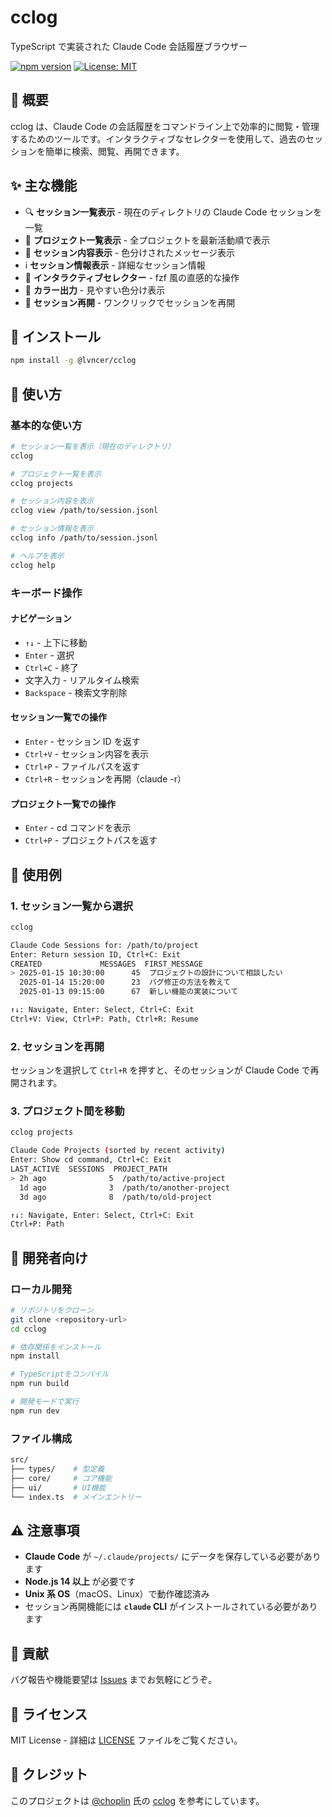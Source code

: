 # cclog

TypeScript で実装された Claude Code 会話履歴ブラウザー

[![npm version](https://badge.fury.io/js/%40lvncer%2Fcclog.svg)](https://badge.fury.io/js/%40lvncer%2Fcclog)
[![License: MIT](https://img.shields.io/badge/License-MIT-yellow.svg)](https://opensource.org/licenses/MIT)

## 📖 概要

cclog は、Claude Code の会話履歴をコマンドライン上で効率的に閲覧・管理するためのツールです。インタラクティブなセレクターを使用して、過去のセッションを簡単に検索、閲覧、再開できます。

## ✨ 主な機能

- 🔍 **セッション一覧表示** - 現在のディレクトリの Claude Code セッションを一覧
- 📁 **プロジェクト一覧表示** - 全プロジェクトを最新活動順で表示
- 👀 **セッション内容表示** - 色分けされたメッセージ表示
- ℹ️ **セッション情報表示** - 詳細なセッション情報
- 🎯 **インタラクティブセレクター** - fzf 風の直感的な操作
- 🎨 **カラー出力** - 見やすい色分け表示
- 🔄 **セッション再開** - ワンクリックでセッションを再開

## 🚀 インストール

```bash
npm install -g @lvncer/cclog
```

## 📖 使い方

### 基本的な使い方

```bash
# セッション一覧を表示（現在のディレクトリ）
cclog

# プロジェクト一覧を表示
cclog projects

# セッション内容を表示
cclog view /path/to/session.jsonl

# セッション情報を表示
cclog info /path/to/session.jsonl

# ヘルプを表示
cclog help
```

### キーボード操作

#### ナビゲーション

- `↑↓` - 上下に移動
- `Enter` - 選択
- `Ctrl+C` - 終了
- 文字入力 - リアルタイム検索
- `Backspace` - 検索文字削除

#### セッション一覧での操作

- `Enter` - セッション ID を返す
- `Ctrl+V` - セッション内容を表示
- `Ctrl+P` - ファイルパスを返す
- `Ctrl+R` - セッションを再開（claude -r）

#### プロジェクト一覧での操作

- `Enter` - cd コマンドを表示
- `Ctrl+P` - プロジェクトパスを返す

## 🎯 使用例

### 1. セッション一覧から選択

```bash
cclog
```

```sh
Claude Code Sessions for: /path/to/project
Enter: Return session ID, Ctrl+C: Exit
CREATED             MESSAGES  FIRST_MESSAGE
> 2025-01-15 10:30:00      45  プロジェクトの設計について相談したい
  2025-01-14 15:20:00      23  バグ修正の方法を教えて
  2025-01-13 09:15:00      67  新しい機能の実装について

↑↓: Navigate, Enter: Select, Ctrl+C: Exit
Ctrl+V: View, Ctrl+P: Path, Ctrl+R: Resume
```

### 2. セッションを再開

セッションを選択して `Ctrl+R` を押すと、そのセッションが Claude Code で再開されます。

### 3. プロジェクト間を移動

```sh
cclog projects
```

```sh
Claude Code Projects (sorted by recent activity)
Enter: Show cd command, Ctrl+C: Exit
LAST_ACTIVE  SESSIONS  PROJECT_PATH
> 2h ago              5  /path/to/active-project
  1d ago              3  /path/to/another-project
  3d ago              8  /path/to/old-project

↑↓: Navigate, Enter: Select, Ctrl+C: Exit
Ctrl+P: Path
```

## 🔧 開発者向け

### ローカル開発

```bash
# リポジトリをクローン
git clone <repository-url>
cd cclog

# 依存関係をインストール
npm install

# TypeScriptをコンパイル
npm run build

# 開発モードで実行
npm run dev
```

### ファイル構成

```sh
src/
├── types/    # 型定義
├── core/     # コア機能
├── ui/       # UI機能
└── index.ts  # メインエントリー
```

## ⚠️ 注意事項

- **Claude Code** が `~/.claude/projects/` にデータを保存している必要があります
- **Node.js 14 以上** が必要です
- **Unix 系 OS**（macOS、Linux）で動作確認済み
- セッション再開機能には **`claude` CLI** がインストールされている必要があります

## 🤝 貢献

バグ報告や機能要望は [Issues](https://github.com/lvncer/cclog/issues) までお気軽にどうぞ。

## 📄 ライセンス

MIT License - 詳細は [LICENSE](LICENSE) ファイルをご覧ください。

## 🙏 クレジット

このプロジェクトは [@choplin](https://github.com/choplin) 氏の [cclog](https://github.com/choplin/cclog) を参考にしています。
